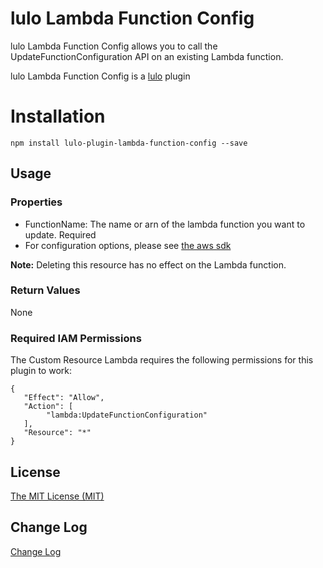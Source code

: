 # lulo Lambda Function Config

lulo Lambda Function Config allows you to call the UpdateFunctionConfiguration API on an existing Lambda function.

lulo Lambda Function Config is a [lulo](https://github.com/carlnordenfelt/lulo) plugin

# Installation
```
npm install lulo-plugin-lambda-function-config --save
```

## Usage
### Properties
* FunctionName: The name or arn of the lambda function you want to update. Required
* For configuration options, please see [the aws sdk](http://docs.aws.amazon.com/AWSJavaScriptSDK/latest/AWS/Lambda.html#updateFunctionConfiguration-property)

**Note:**
Deleting this resource has no effect on the Lambda function.

### Return Values
None

### Required IAM Permissions
The Custom Resource Lambda requires the following permissions for this plugin to work:
```
{
   "Effect": "Allow",
   "Action": [
        "lambda:UpdateFunctionConfiguration"
   ],
   "Resource": "*"
}
```

## License
[The MIT License (MIT)](/LICENSE)

## Change Log
[Change Log](/CHANGELOG.md)
